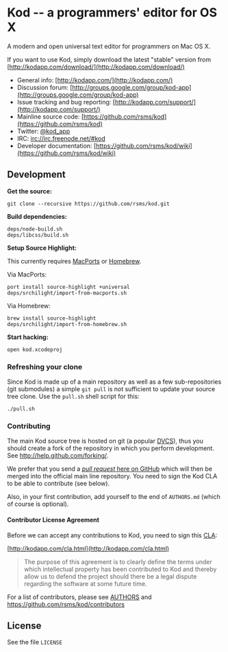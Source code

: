 # Kod -- a programmers' editor for OS X

A modern and open universal text editor for programmers on Mac OS X.

If you want to use Kod, simply download the latest "stable" version from [http://kodapp.com/download/](http://kodapp.com/download/)

- General info: [http://kodapp.com/](http://kodapp.com/)
- Discussion forum: [http://groups.google.com/group/kod-app](http://groups.google.com/group/kod-app)
- Issue tracking and bug reporting: [http://kodapp.com/support/](http://kodapp.com/support/)
- Mainline source code: [https://github.com/rsms/kod](https://github.com/rsms/kod)
- Twitter: [@kod_app](http://twitter.com/kod_app)
- IRC: [irc://irc.freenode.net/#kod](irc://irc.freenode.net/#kod)
- Developer documentation: [https://github.com/rsms/kod/wiki](https://github.com/rsms/kod/wiki)

## Development

**Get the source:**

    git clone --recursive https://github.com/rsms/kod.git

**Build dependencies:**

    deps/node-build.sh
    deps/libcss/build.sh

**Setup Source Highlight:**

This currently requires [MacPorts](http://www.macports.org/) or [Homebrew](http://mxcl.github.com/homebrew/).

Via MacPorts:

    port install source-highlight +universal
    deps/srchilight/import-from-macports.sh

Via Homebrew:

    brew install source-highlight
    deps/srchilight/import-from-homebrew.sh

**Start hacking:**

    open kod.xcodeproj


### Refreshing your clone

Since Kod is made up of a main repository as well as a few sub-repositories (git submodules) a simple `git pull` is not sufficient to update your source tree clone. Use the `pull.sh` shell script for this:

    ./pull.sh


### Contributing

The main Kod source tree is hosted on git (a popular [DVCS](http://en.wikipedia.org/wiki/Distributed_revision_control)), thus you should create a fork of the repository in which you perform development. See <http://help.github.com/forking/>.

We prefer that you send a [*pull request* here on GitHub](http://help.github.com/pull-requests/) which will then be merged into the official main line repository. You need to sign the Kod CLA to be able to contribute (see below).

Also, in your first contribution, add yourself to the end of `AUTHORS.md` (which of course is optional).


#### Contributor License Agreement

Before we can accept any contributions to Kod, you need to sign this [CLA](http://en.wikipedia.org/wiki/Contributor_License_Agreement):

[http://kodapp.com/cla.html](http://kodapp.com/cla.html)

> The purpose of this agreement is to clearly define the terms under which intellectual property has been contributed to Kod and thereby allow us to defend the project should there be a legal dispute regarding the software at some future time.

For a list of contributors, please see [AUTHORS](https://github.com/rsms/kod/blob/master/AUTHORS.md) and <https://github.com/rsms/kod/contributors>


## License

See the file `LICENSE`
